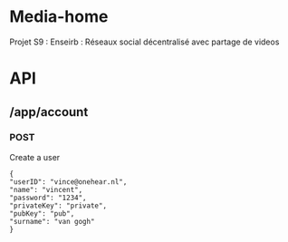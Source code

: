 Media-home
==========

Projet S9 : Enseirb : Réseaux social décentralisé avec partage de videos


# API #

## /app/account ##

### POST ###

Create a user

    {
    "userID": "vince@onehear.nl",
    "name": "vincent",
    "password": "1234",
    "privateKey": "private",
    "pubKey": "pub",
    "surname": "van gogh"
    }




